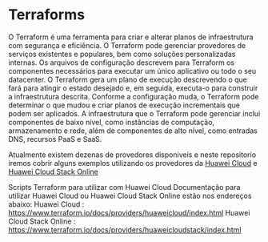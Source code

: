 # Terraforms
O Terraform é uma ferramenta para criar e alterar planos de infraestrutura com segurança e eficiência. O Terraform pode gerenciar provedores de serviços existentes e populares, bem como soluções personalizadas internas.
Os arquivos de configuração descrevem para Terraform os componentes necessários para executar um único aplicativo ou todo o seu datacenter. O Terraform gera um plano de execução descrevendo o que fará para atingir o estado desejado e, em seguida, executa-o para construir a infraestrutura descrita. Conforme a configuração muda, o Terraform pode determinar o que mudou e criar planos de execução incrementais que podem ser aplicados.
A infraestrutura que o Terraform pode gerenciar inclui componentes de baixo nível, como instâncias de computação, armazenamento e rede, além de componentes de alto nível, como entradas DNS, recursos PaaS e SaaS.

Atualmente existem dezenas de provedores disponiveis e neste repositorio iremos cobrir alguns exemplos utilizando os provedores da [Huawei Cloud](https://www.huaweicloud.com/intl/en-us/) e [Huawei Cloud Stack Online](https://www.huaweicloud.com/intl/es-us/solution/HCSOnline/index.html)

Scripts Terraform para utilizar com Huawei Cloud
Documentação para utilizar Huawei Cloud ou Huawei Cloud Stack Online estão nos endereços abaixo:
Huawei Cloud : https://www.terraform.io/docs/providers/huaweicloud/index.html
Huawei Cloud Stack Online : https://www.terraform.io/docs/providers/huaweicloudstack/index.html
